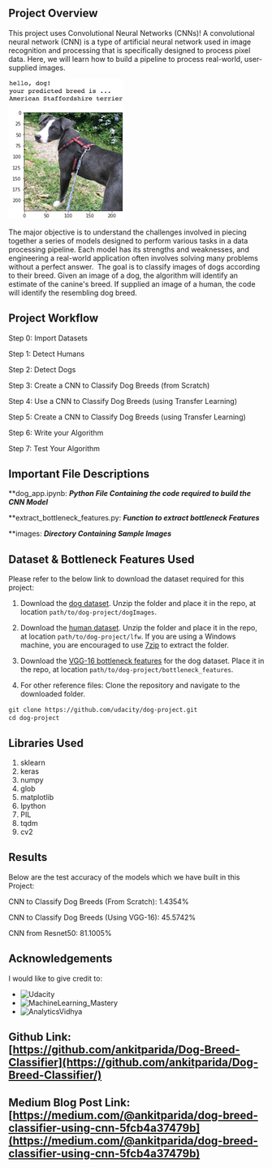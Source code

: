 [//]: # (Image References)

[image1]: ./images/sample_dog_output.png "Sample Output"
[image2]: ./images/vgg16_model.png "VGG-16 Model Keras Layers"
[image3]: ./images/vgg16_model_draw.png "VGG16 Model Figure"


## Project Overview

This project uses Convolutional Neural Networks (CNNs)! A convolutional neural network (CNN) is a type of artificial neural network used in image recognition and processing that is specifically designed to process pixel data. Here, we will learn how to build a pipeline to process real-world, user-supplied images.

![Sample Output][image1]

 The major objective is to understand the challenges involved in piecing together a series of models designed to perform various tasks in a data processing pipeline. Each model has its strengths and weaknesses, and engineering a real-world application often involves solving many problems without a perfect answer. 
The goal is to classify images of dogs according to their breed. Given an image of a dog, the algorithm will identify an estimate of the canine's breed. If supplied an image of a human, the code will identify the resembling dog breed.

## Project Workflow

Step 0: Import Datasets

Step 1: Detect Humans

Step 2: Detect Dogs

Step 3: Create a CNN to Classify Dog Breeds (from Scratch)

Step 4: Use a CNN to Classify Dog Breeds (using Transfer Learning)

Step 5: Create a CNN to Classify Dog Breeds (using Transfer Learning)

Step 6: Write your Algorithm

Step 7: Test Your Algorithm

## Important File Descriptions

**dog_app.ipynb: ***Python File Containing the code required to build the CNN Model***

**extract_bottleneck_features.py: ***Function to extract bottleneck Features***

**images: ***Directory Containing Sample Images***

## Dataset & Bottleneck Features Used

Please refer to the below link to download the dataset required for this project:

1. Download the [dog dataset](https://s3-us-west-1.amazonaws.com/udacity-aind/dog-project/dogImages.zip).  Unzip the folder and place it in the repo, at location `path/to/dog-project/dogImages`.

2. Download the [human dataset](https://s3-us-west-1.amazonaws.com/udacity-aind/dog-project/lfw.zip).  Unzip the folder and place it in the repo, at location `path/to/dog-project/lfw`.  If you are using a Windows machine, you are encouraged to use [7zip](http://www.7-zip.org/) to extract the folder.

3. Download the [VGG-16 bottleneck features](https://s3-us-west-1.amazonaws.com/udacity-aind/dog-project/DogVGG16Data.npz) for the dog dataset.  Place it in the repo, at location `path/to/dog-project/bottleneck_features`.

4. For other reference files:  Clone the repository and navigate to the downloaded folder.
```	
git clone https://github.com/udacity/dog-project.git
cd dog-project
```

## Libraries Used
1. sklearn
2. keras
3. numpy
4. glob
5. matplotlib
6. Ipython
7. PIL
8. tqdm
9. cv2

## Results
Below are the test accuracy of the models which we have built in this Project:

CNN to Classify Dog Breeds (From Scratch): 1.4354%

CNN to Classify Dog Breeds (Using VGG-16): 45.5742%

CNN from Resnet50: 81.1005%

## Acknowledgements
I would like to give credit to:
* ![Udacity](https://classroom.udacity.com/nanodegrees/nd025)
* ![MachineLearning_Mastery](https://machinelearningmastery.com/evaluate-performance-deep-learning-models-keras/)
* ![AnalyticsVidhya](https://www.analyticsvidhya.com/blog/2021/08/developing-an-image-classification-model-using-cnn/)

## Github Link: [https://github.com/ankitparida/Dog-Breed-Classifier](https://github.com/ankitparida/Dog-Breed-Classifier/)
## Medium Blog Post Link: [https://medium.com/@ankitparida/dog-breed-classifier-using-cnn-5fcb4a37479b](https://medium.com/@ankitparida/dog-breed-classifier-using-cnn-5fcb4a37479b)
